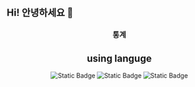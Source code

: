 ## Hi! 안녕하세요 👋

<h3 align="center">통계</h3>
<div align="center">



## using languge
<img alt="Static Badge" src="https://img.shields.io/badge/streamlit-green?logo=streamlit">
<img alt="Static Badge" src="https://img.shields.io/badge/python-blue?logo=python">
<img alt="Static Badge" src="https://img.shields.io/badge/server-black?logo=raspberrypi">

